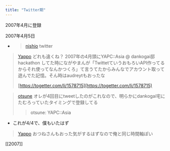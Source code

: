 ```yaml
---
title: "Twitter期"
---
```


2007年4月に登録

2007年4月5日
- > [nishio](https://twitter.com/nishio/status/19960741/quick_promote_web/intro) twitter

> [Yappo](https://twitter.com/Yappo/status/1296115271740997632) どれも違くね？
>  2007年の4月頭にYAPC::Asia @ dankogai邸 hackathon してた時にながやまんが「TwittetていうおもろいAPI作ってるからそれ使ってなんかつくろ」て言うてたからみんなでアカウント取って遊んでた記憶。そん時はaudreytもおったな
>
>  [https://togetter.com/li/1578715](https://togetter.com/li/1578715)

> [otsune](https://twitter.com/otsune/status/1296116193271529472) オレが4回目にtweetしたのがこれなので、明らかにdankogai宅にたむろっていたタイミングで登録してる
>  >otsune: YAPC::Asia
- これが4/4で、僕もいたはず

> [Yappo](https://twitter.com/Yappo/status/1296116449967091713) おつねさんもおった気がするはずなので俺と同じ時間軸ぽい

[[2007]]
